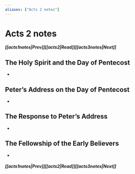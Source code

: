 ```yaml
---
aliases: ["Acts 2 notes"]
---
```

# Acts 2 notes
##### <span class=arrow-left></span>[[acts1notes|Prev]]<span class=navigation-separator></span>[[acts2|Read]]<span class=navigation-separator></span>[[acts3notes|Next]]<span class=arrow-right></span>
## The Holy Spirit and the Day of Pentecost
- 
## Peter’s Address on the Day of Pentecost
- 
## The Response to Peter’s Address
- 
## The Fellowship of the Early Believers
- 
##### <span class=arrow-left></span>[[acts1notes|Prev]]<span class=navigation-separator></span>[[acts2|Read]]<span class=navigation-separator></span>[[acts3notes|Next]]<span class=arrow-right></span>